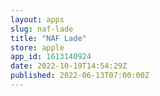 ```yaml
---
layout: apps
slug: naf-lade
title: "NAF Lade"
store: apple
app_id: 1613140924
date: 2022-10-19T14:54:29Z
published: 2022-06-13T07:00:00Z
---
```

